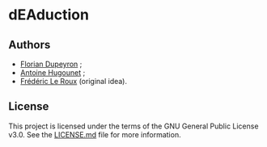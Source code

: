 # dEAduction

## Authors
- [Florian Dupeyron](https://github.com/fdmysterious) ;
- [Antoine Hugounet](https://github.com/kryzar) ;
- [Frédéric Le Roux](https://github.com/FredericLeRoux) (original idea).

## License
This project is licensed under the terms of the GNU General Public License v3.0.
See the [LICENSE.md](LICENSE.md) file for more information.
